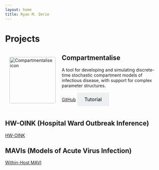 ```yaml
---
layout: home
title: Ryan M. Imrie
---
```


# Projects
<div class="project-card" style="display: flex; align-items: center; margin-bottom: 2em; padding: 1em;">
  
  <img src="{{ site.baseurl }}/assets/images/Icon_compartmentalise.jpg" alt="Compartmentalise icon" style="width: 150px; height: auto; border-radius: 4px; margin-right: 20px;">

  <div>
    <h2 style="margin-top: 0;">Compartmentalise</h2>
    <p>A tool for developing and simulating discrete-time stochastic compartment models of infectious disease, with support for complex parameter structures.</p>
    <a href="/compartmentalise" class="project-button">GitHub</a>
    <a href="/tutorials/compartmentalise"
   style="padding: 12px 24px; font-size: 16px; border: none; border-radius: 4px; cursor: pointer; display: inline-flex; align-items: center; background-color: #ecf0f1; color: black; text-decoration: none;">
  Tutorial
</a>


  </div>

</div>


## HW-OINK (Hospital Ward Outbreak Inference)

<a href="/oink/hw" class="project-button">HW-OINK</a>

## MAVIs (Models of Acute Virus Infection)

<a href="/whmavi/" class="project-button">Within-Host MAVI</a>

